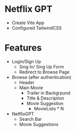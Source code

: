 # Netflix GPT

- Create Vite App
- Configured TailwindCSS

# Features

- Login/Sign Up
  - Sing In/ Sing Up Form
  - Redirect to Browse Page
- Browse (after authentication)
  - Header
  - Main Movie
    - Trailer in Backgrpund
    - Title & Description
    - Movie Suggestion
      - MovieLists \* N
- NetflixGPT
  - Search Bar
  - Movie Suggestions

